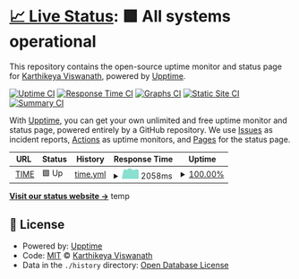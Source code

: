 # [📈 Live Status](https://paranoidsp.github.io/uptime-t4e): <!--live status--> **🟩 All systems operational**

This repository contains the open-source uptime monitor and status page for [Karthikeya Viswanath](https://paranoidsp.github.io/uptime-t4e), powered by [Upptime](https://github.com/upptime/upptime).

[![Uptime CI](https://github.com/paranoidsp/uptime-t4e/workflows/Uptime%20CI/badge.svg)](https://github.com/paranoidsp/uptime-t4e/actions?query=workflow%3A%22Uptime+CI%22)
[![Response Time CI](https://github.com/paranoidsp/uptime-t4e/workflows/Response%20Time%20CI/badge.svg)](https://github.com/paranoidsp/uptime-t4e/actions?query=workflow%3A%22Response+Time+CI%22)
[![Graphs CI](https://github.com/paranoidsp/uptime-t4e/workflows/Graphs%20CI/badge.svg)](https://github.com/paranoidsp/uptime-t4e/actions?query=workflow%3A%22Graphs+CI%22)
[![Static Site CI](https://github.com/paranoidsp/uptime-t4e/workflows/Static%20Site%20CI/badge.svg)](https://github.com/paranoidsp/uptime-t4e/actions?query=workflow%3A%22Static+Site+CI%22)
[![Summary CI](https://github.com/paranoidsp/uptime-t4e/workflows/Summary%20CI/badge.svg)](https://github.com/paranoidsp/uptime-t4e/actions?query=workflow%3A%22Summary+CI%22)

With [Upptime](https://upptime.js.org), you can get your own unlimited and free uptime monitor and status page, powered entirely by a GitHub repository. We use [Issues](https://github.com/paranoidsp/uptime-t4e/issues) as incident reports, [Actions](https://github.com/paranoidsp/uptime-t4e/actions) as uptime monitors, and [Pages](https://paranoidsp.github.io/uptime-t4e) for the status page.

<!--start: status pages-->
<!-- This summary is generated by Upptime (https://github.com/upptime/upptime) -->
<!-- Do not edit this manually, your changes will be overwritten -->
<!-- prettier-ignore -->
| URL | Status | History | Response Time | Uptime |
| --- | ------ | ------- | ------------- | ------ |
| <img alt="" src="https://icons.duckduckgo.com/ip3/www.time4education.com.ico" height="13"> [TIME](https://www.time4education.com/) | 🟩 Up | [time.yml](https://github.com/paranoidsp/uptime-t4e/commits/HEAD/history/time.yml) | <details><summary><img alt="Response time graph" src="./graphs/time/response-time-week.png" height="20"> 2058ms</summary><br><a href="https://paranoidsp.github.io/uptime-t4e/history/time"><img alt="Response time 3235" src="https://img.shields.io/endpoint?url=https%3A%2F%2Fraw.githubusercontent.com%2Fparanoidsp%2Fuptime-t4e%2FHEAD%2Fapi%2Ftime%2Fresponse-time.json"></a><br><a href="https://paranoidsp.github.io/uptime-t4e/history/time"><img alt="24-hour response time 1884" src="https://img.shields.io/endpoint?url=https%3A%2F%2Fraw.githubusercontent.com%2Fparanoidsp%2Fuptime-t4e%2FHEAD%2Fapi%2Ftime%2Fresponse-time-day.json"></a><br><a href="https://paranoidsp.github.io/uptime-t4e/history/time"><img alt="7-day response time 2058" src="https://img.shields.io/endpoint?url=https%3A%2F%2Fraw.githubusercontent.com%2Fparanoidsp%2Fuptime-t4e%2FHEAD%2Fapi%2Ftime%2Fresponse-time-week.json"></a><br><a href="https://paranoidsp.github.io/uptime-t4e/history/time"><img alt="30-day response time 2149" src="https://img.shields.io/endpoint?url=https%3A%2F%2Fraw.githubusercontent.com%2Fparanoidsp%2Fuptime-t4e%2FHEAD%2Fapi%2Ftime%2Fresponse-time-month.json"></a><br><a href="https://paranoidsp.github.io/uptime-t4e/history/time"><img alt="1-year response time 2376" src="https://img.shields.io/endpoint?url=https%3A%2F%2Fraw.githubusercontent.com%2Fparanoidsp%2Fuptime-t4e%2FHEAD%2Fapi%2Ftime%2Fresponse-time-year.json"></a></details> | <details><summary><a href="https://paranoidsp.github.io/uptime-t4e/history/time">100.00%</a></summary><a href="https://paranoidsp.github.io/uptime-t4e/history/time"><img alt="All-time uptime 99.92%" src="https://img.shields.io/endpoint?url=https%3A%2F%2Fraw.githubusercontent.com%2Fparanoidsp%2Fuptime-t4e%2FHEAD%2Fapi%2Ftime%2Fuptime.json"></a><br><a href="https://paranoidsp.github.io/uptime-t4e/history/time"><img alt="24-hour uptime 100.00%" src="https://img.shields.io/endpoint?url=https%3A%2F%2Fraw.githubusercontent.com%2Fparanoidsp%2Fuptime-t4e%2FHEAD%2Fapi%2Ftime%2Fuptime-day.json"></a><br><a href="https://paranoidsp.github.io/uptime-t4e/history/time"><img alt="7-day uptime 100.00%" src="https://img.shields.io/endpoint?url=https%3A%2F%2Fraw.githubusercontent.com%2Fparanoidsp%2Fuptime-t4e%2FHEAD%2Fapi%2Ftime%2Fuptime-week.json"></a><br><a href="https://paranoidsp.github.io/uptime-t4e/history/time"><img alt="30-day uptime 100.00%" src="https://img.shields.io/endpoint?url=https%3A%2F%2Fraw.githubusercontent.com%2Fparanoidsp%2Fuptime-t4e%2FHEAD%2Fapi%2Ftime%2Fuptime-month.json"></a><br><a href="https://paranoidsp.github.io/uptime-t4e/history/time"><img alt="1-year uptime 99.92%" src="https://img.shields.io/endpoint?url=https%3A%2F%2Fraw.githubusercontent.com%2Fparanoidsp%2Fuptime-t4e%2FHEAD%2Fapi%2Ftime%2Fuptime-year.json"></a></details>

<!--end: status pages-->

[**Visit our status website →**](https://paranoidsp.github.io/uptime-t4e)
temp

## 📄 License

- Powered by: [Upptime](https://github.com/upptime/upptime)
- Code: [MIT](./LICENSE) © [Karthikeya Viswanath](https://paranoidsp.github.io/uptime-t4e)
- Data in the `./history` directory: [Open Database License](https://opendatacommons.org/licenses/odbl/1-0/)
